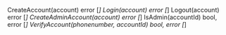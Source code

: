 CreateAccount(account) error [*]
Login(account) error [*]
Logout(account) error [*]
CreateAdminAccount(account) error [*]
IsAdmin(accountId) bool, error [*]
VerifyAccount(phonenumber, accountId) bool, error [*]



